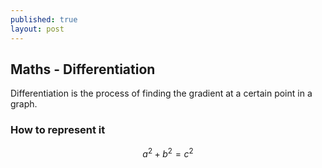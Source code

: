 ```yaml
---
published: true
layout: post
---
```


## Maths - Differentiation
Differentiation is the process of finding the gradient at a certain point in a graph.

### How to represent it
$$a^2 + b^2 = c^2$$
